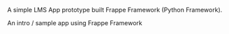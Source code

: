 A simple LMS App prototype built Frappe Framework (Python Framework).

An intro / sample app using Frappe Framework
